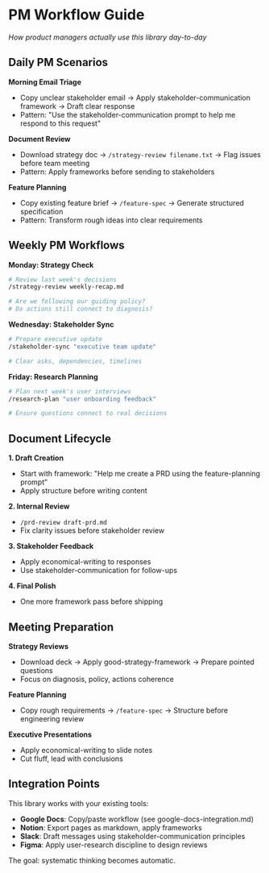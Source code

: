 # PM Workflow Guide

*How product managers actually use this library day-to-day*

## Daily PM Scenarios

**Morning Email Triage**
- Copy unclear stakeholder email → Apply stakeholder-communication framework → Draft clear response
- Pattern: "Use the stakeholder-communication prompt to help me respond to this request"

**Document Review**
- Download strategy doc → `/strategy-review filename.txt` → Flag issues before team meeting
- Pattern: Apply frameworks before sending to stakeholders

**Feature Planning**
- Copy existing feature brief → `/feature-spec` → Generate structured specification
- Pattern: Transform rough ideas into clear requirements

## Weekly PM Workflows

**Monday: Strategy Check**
```bash
# Review last week's decisions
/strategy-review weekly-recap.md

# Are we following our guiding policy?
# Do actions still connect to diagnosis?
```

**Wednesday: Stakeholder Sync**
```bash
# Prepare executive update
/stakeholder-sync "executive team update"

# Clear asks, dependencies, timelines
```

**Friday: Research Planning**
```bash
# Plan next week's user interviews
/research-plan "user onboarding feedback"

# Ensure questions connect to real decisions
```

## Document Lifecycle

**1. Draft Creation**
- Start with framework: "Help me create a PRD using the feature-planning prompt"
- Apply structure before writing content

**2. Internal Review** 
- `/prd-review draft-prd.md`
- Fix clarity issues before stakeholder review

**3. Stakeholder Feedback**
- Apply economical-writing to responses
- Use stakeholder-communication for follow-ups

**4. Final Polish**
- One more framework pass before shipping

## Meeting Preparation

**Strategy Reviews**
- Download deck → Apply good-strategy-framework → Prepare pointed questions
- Focus on diagnosis, policy, actions coherence

**Feature Planning**
- Copy rough requirements → `/feature-spec` → Structure before engineering review

**Executive Presentations**
- Apply economical-writing to slide notes
- Cut fluff, lead with conclusions

## Integration Points

This library works with your existing tools:
- **Google Docs**: Copy/paste workflow (see google-docs-integration.md)
- **Notion**: Export pages as markdown, apply frameworks
- **Slack**: Draft messages using stakeholder-communication principles
- **Figma**: Apply user-research discipline to design reviews

The goal: systematic thinking becomes automatic.